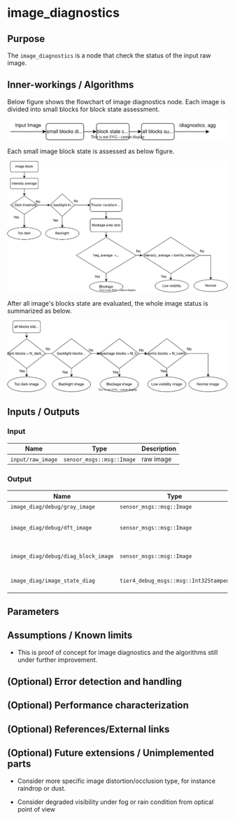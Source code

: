 # image_diagnostics

## Purpose

The `image_diagnostics` is a node that check the status of the input raw image.

## Inner-workings / Algorithms

Below figure shows the flowchart of image diagnostics node. Each image is divided into small blocks for block state assessment.

![image diagnostics flowchar ](./image/image_diagnostics_overview.svg)

Each small image block state is assessed as below figure.

![block status decision tree ](./image/block_state_decision.svg)

After all image's blocks state are evaluated, the whole image status is summarized as below.

![whole image state decision tree](./image/image_status_decision.svg)

## Inputs / Outputs

### Input

| Name              | Type                      | Description |
| ----------------- | ------------------------- | ----------- |
| `input/raw_image` | `sensor_msgs::msg::Image` | raw image   |

### Output

| Name                                | Type                                  | Description                           |
| ----------------------------------- | ------------------------------------- | ------------------------------------- |
| `image_diag/debug/gray_image`       | `sensor_msgs::msg::Image`             | gray image                            |
| `image_diag/debug/dft_image`        | `sensor_msgs::msg::Image`             | discrete Fourier transformation image |
| `image_diag/debug/diag_block_image` | `sensor_msgs::msg::Image`             | each block state colorization         |
| `image_diag/image_state_diag`       | `tier4_debug_msgs::msg::Int32Stamped` | image diagnostics status value        |

## Parameters

## Assumptions / Known limits

- This is proof of concept for image diagnostics and the algorithms still under further improvement.

## (Optional) Error detection and handling

## (Optional) Performance characterization

## (Optional) References/External links

## (Optional) Future extensions / Unimplemented parts

- Consider more specific image distortion/occlusion type, for instance raindrop or dust.

- Consider degraded visibility under fog or rain condition from optical point of view
